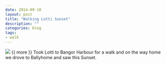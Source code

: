 ```yaml
---
date: 2014-09-10
layout: post
title: "Walking Lotti Sunset"
description: ""
categories: blog
tags:
- walk
---
```


![](/images/2014/2014-09-10-walking-lotti-sunset.jpg)
{{ more }}
Took Lotti to Bangor Harbour for a walk and on the way home we drove to Ballyhome and saw this Sunset.



